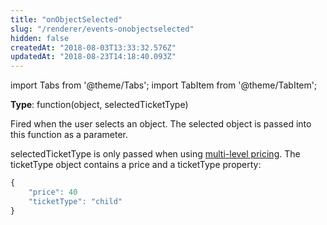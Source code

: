 ```yaml
---
title: "onObjectSelected"
slug: "/renderer/events-onobjectselected"
hidden: false
createdAt: "2018-08-03T13:33:32.576Z"
updatedAt: "2018-08-23T14:18:40.093Z"
---
```


import Tabs from '@theme/Tabs';
import TabItem from '@theme/TabItem';

**Type**: function(object, selectedTicketType)  

Fired when the user selects an object. The selected object is passed into this function as a parameter. 

selectedTicketType is only passed when using [multi-level pricing](/docs/renderer/config-pricing). The ticketType object contains a price and a ticketType property: 

```javascript
{
    "price": 40
    "ticketType": "child"
}
```
